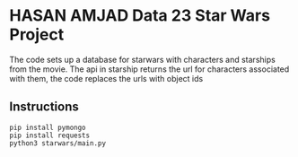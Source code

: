 # HASAN AMJAD Data 23 Star Wars Project

The code sets up a database for starwars with characters and starships from the movie.
The api in starship returns the url for characters associated with them, the code replaces the urls with object ids

## Instructions

```
pip install pymongo
pip install requests
python3 starwars/main.py
```
